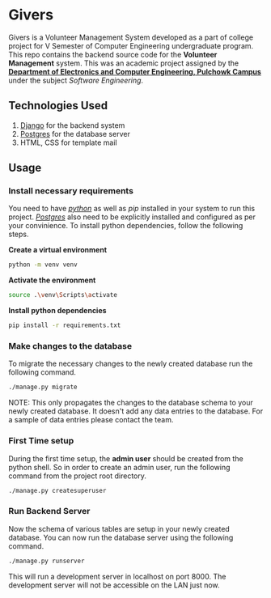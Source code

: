 # Givers
Givers is a Volunteer Management System developed as a part of college project for V Semester of Computer Engineering undergraduate program.
This repo contains the backend source code for the **Volunteer Management** system. This was an academic project assigned by the [**Department of Electronics and Computer Engineering, Pulchowk Campus** ](http://doece.pcampus.edu.np/) under the subject _Software Engineering_.

## Technologies Used

1. [Django](https://www.djangoproject.com/) for the backend system
2. [Postgres](https://www.postgresql.org/) for the database server
3. HTML, CSS for template mail

## Usage

### Install necessary requirements

You need to have [_python_](https://www.python.org/) as well as _pip_ installed in your system to run this project. [_Postgres_](https://www.postgresql.org/) also need to be explicitly installed and configured as per your convinience. 
To install python dependencies, follow the following steps.



**Create a virtual environment**

```sh
python -m venv venv
```

**Activate the environment**

```sh
source .\venv\Scripts\activate
```

**Install python dependencies**

```sh
pip install -r requirements.txt
```

### Make changes to the database

To migrate the necessary changes to the newly created database run the following command.

```sh
./manage.py migrate
```

NOTE: This only propagates the changes to the database schema to your newly created database. It doesn't add any data entries to the database. For a sample of data entries please contact the team.

### First Time setup
During the first time setup, the **admin user** should be created from the python shell. So in order to create an admin user, run the following command from the project root directory.

```sh
./manage.py createsuperuser
```

### Run Backend Server

Now the schema of various tables are setup in your newly created database. You can now run the database server using the following command.

```sh
./manage.py runserver
```

This will run a development server in localhost on port 8000. The development server will not be accessible on the LAN just now.